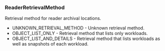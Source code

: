 ### ReaderRetrievalMethod
Retrieval method for reader archival locations.

- UNKNOWN_RETRIEVAL_METHOD - Unknown retrieval method.
- OBJECT_LIST_ONLY - Retrieval method that lists only workloads.
- OBJECT_LIST_AND_DETAILS - Retrieval method that lists workloads as well as snapshots of each workload.
